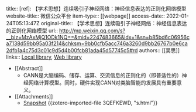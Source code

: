 title:: [ref]:  【学术思想】连续吸引子神经网络：神经信息表达的正则化网络模型
website-title:: 微信公众平台
item-type:: [[webpage]]
access-date:: 2022-01-24T05:13:47Z
original-title:: 【学术思想】连续吸引子神经网络：神经信息表达的正则化网络模型
url:: http://mp.weixin.qq.com/s?__biz=MzAxMjQ1ODk1NQ==&mid=2247483665&idx=1&sn=b85bd6c06956ca7138d59bb95a03f214&chksm=9bb0cfb5acc746a3260d9bb26767b0e6ca2dfb1a4c75d3c01c9d5d4b00fcb81ada45d57745c5#rd
authors:: [[吴思]]
links:: [Local library](zotero://select/library/items/X3T8YRSU), [Web library](https://www.zotero.org/users/7570551/items/X3T8YRSU)

- [[Abstract]]
	- CANN是大脑编码、储存、运算、交流信息的正则化的（即普适性的）神经网络计算模型。同时，硬件实现CANN对类脑智能的发展具有重要意义。
- [[Attachments]]
	- [Snapshot](https://mp.weixin.qq.com/s?__biz=MzAxMjQ1ODk1NQ==&mid=2247483665&idx=1&sn=b85bd6c06956ca7138d59bb95a03f214&chksm=9bb0cfb5acc746a3260d9bb26767b0e6ca2dfb1a4c75d3c01c9d5d4b00fcb81ada45d57745c5&sessionid=1643001061&scene=126&clicktime=1643001118&enterid=1643001118&ascene=3&devicetype=android-30&version=28000f41&nettype=WIFI&abtest_cookie=AAACAA%3D%3D&lang=zh_CN&exportkey=Axm2kqRea9d%2Fg%2BO7uxnf3%2BM%3D&pass_ticket=fMISl8KZS8F%2FOpgffHusAZdW%2FjP%2FMFL3KiwRZzizKMhrUEZ7eYJF0Vhki7IBZwmT&wx_header=3) {{zotero-imported-file 3QEFKEWD, "s.html"}}